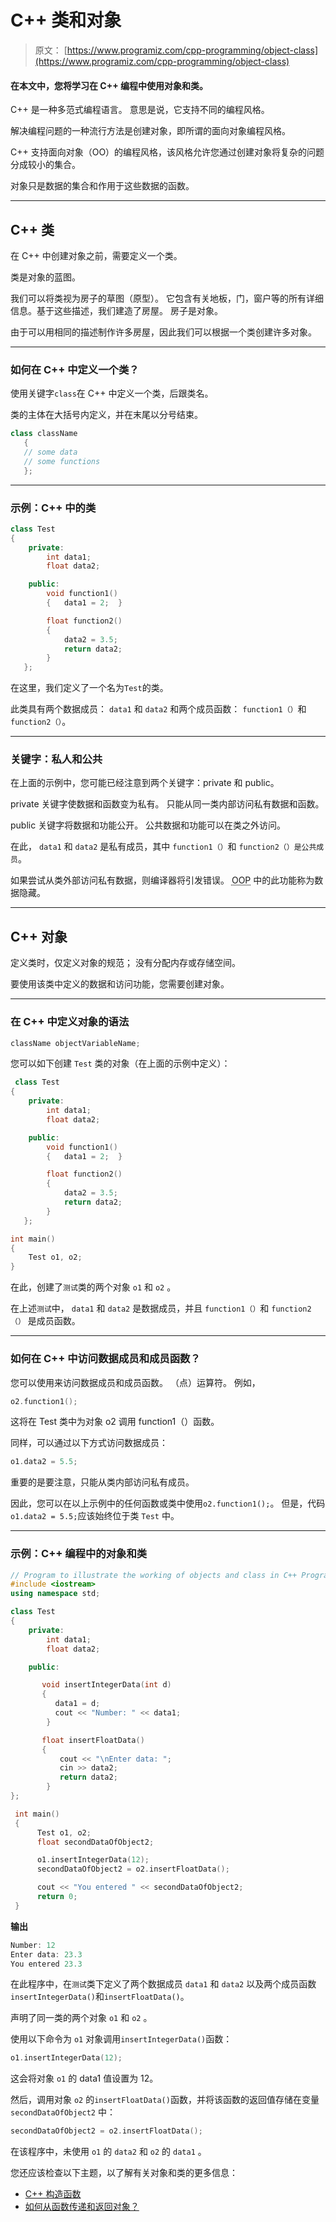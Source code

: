 # C++ 类和对象

> 原文： [https://www.programiz.com/cpp-programming/object-class](https://www.programiz.com/cpp-programming/object-class)

#### 在本文中，您将学习在 C++ 编程中使用对象和类。

C++ 是一种多范式编程语言。 意思是说，它支持不同的编程风格。

解决编程问题的一种流行方法是创建对象，即所谓的面向对象编程风格。

C++ 支持面向对象（OO）的编程风格，该风格允许您通过创建对象将复杂的问题分成较小的集合。

对象只是数据的集合和作用于这些数据的函数。

* * *

## C++ 类

在 C++ 中创建对象之前，需要定义一个类。

类是对象的蓝图。

我们可以将类视为房子的草图（原型）。 它包含有关地板，门，窗户等的所有详细信息。基于这些描述，我们建造了房屋。 房子是对象。

由于可以用相同的描述制作许多房屋，因此我们可以根据一个类创建许多对象。

* * *

### 如何在 C++ 中定义一个类？

使用关键字`class`在 C++ 中定义一个类，后跟类名。

类的主体在大括号内定义，并在末尾以分号结束。

```cpp
class className
   {
   // some data
   // some functions
   };
```

* * *

### 示例：C++ 中的类

```cpp
class Test
{
    private:
        int data1;
        float data2;  

    public:  
        void function1()
        {   data1 = 2;  } 

        float function2()
        { 
            data2 = 3.5;
            return data2;
        }
   };
```

在这里，我们定义了一个名为`Test`的类。

此类具有两个数据成员： `data1` 和 `data2` 和两个成员函数： `function1（）`和 `function2（）`。

* * *

### 关键字：私人和公共

在上面的示例中，您可能已经注意到两个关键字：private 和 public。

private 关键字使数据和函数变为私有。 只能从同一类内部访问私有数据和函数。

public 关键字将数据和功能公开。 公共数据和功能可以在类之外访问。

在此， `data1` 和 `data2` 是私有成员，其中 `function1（）`和 `function2（）是公共成员`。

如果尝试从类外部访问私有数据，则编译器将引发错误。 <abbr title="object-oriented programming">OOP</abbr> 中的此功能称为数据隐藏。

* * *

## C++ 对象

定义类时，仅定义对象的规范； 没有分配内存或存储空间。

要使用该类中定义的数据和访问功能，您需要创建对象。

* * *

### 在 C++ 中定义对象的语法

```cpp
className objectVariableName;
```

您可以如下创建 `Test` 类的对象（在上面的示例中定义）：

```cpp
 class Test
{
    private:
        int data1;
        float data2;  

    public:  
        void function1()
        {   data1 = 2;  } 

        float function2()
        { 
            data2 = 3.5;
            return data2;
        }
   };

int main()
{
    Test o1, o2;
} 
```

在此，创建了`测试`类的两个对象 `o1` 和 `o2` 。

在上述`测试`中， `data1` 和 `data2` 是数据成员，并且 `function1（）`和 `function2（）` 是成员函数。

* * *

### 如何在 C++ 中访问数据成员和成员函数？

您可以使用来访问数据成员和成员函数。 （点）运算符。 例如，

```cpp
o2.function1();
```

这将在 Test 类中为对象 o2 调用 function1（）函数。

同样，可以通过以下方式访问数据成员：

```cpp
o1.data2 = 5.5;
```

重要的是要注意，只能从类内部访问私有成员。

因此，您可以在以上示例中的任何函数或类中使用`o2.function1();`。 但是，代码`o1.data2 = 5.5;`应该始终位于类 `Test` 中。

* * *

### 示例：C++ 编程中的对象和类

```cpp
// Program to illustrate the working of objects and class in C++ Programming
#include <iostream>
using namespace std;

class Test
{
    private:
        int data1;
        float data2;

    public:

       void insertIntegerData(int d)
       {
          data1 = d;
          cout << "Number: " << data1;
        }

       float insertFloatData()
       {
           cout << "\nEnter data: ";
           cin >> data2;
           return data2;
        }
};

 int main()
 {
      Test o1, o2;
      float secondDataOfObject2;

      o1.insertIntegerData(12);
      secondDataOfObject2 = o2.insertFloatData();

      cout << "You entered " << secondDataOfObject2;
      return 0;
 } 
```

**输出**

```cpp
Number: 12
Enter data: 23.3
You entered 23.3
```

在此程序中，在`测试`类下定义了两个数据成员 `data1` 和 `data2` 以及两个成员函数`insertIntegerData()`和`insertFloatData()`。

声明了同一类的两个对象 `o1` 和 `o2` 。

使用以下命令为 `o1` 对象调用`insertIntegerData()`函数：

```cpp
o1.insertIntegerData(12);
```

这会将对象 `o1` 的 data1 值设置为 12。

然后，调用对象 `o2` 的`insertFloatData()`函数，并将该函数的返回值存储在变量 `secondDataOfObject2` 中：

```cpp
secondDataOfObject2 = o2.insertFloatData();
```

在该程序中，未使用 `o1` 的 `data2` 和 `o2` 的 `data1` 。

您还应该检查以下主题，以了解有关对象和类的更多信息：

*   [C++ 构造函数](/cpp-programming/constructors "C++ constructors")
*   [如何从函数传递和返回对象？](/cpp-programming/pass-return-object-function)